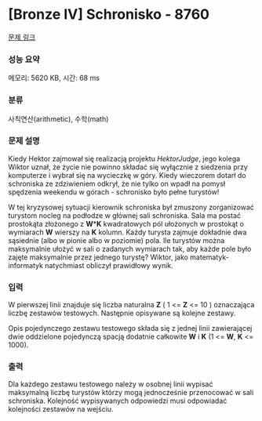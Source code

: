 # [Bronze IV] Schronisko - 8760 

[문제 링크](https://www.acmicpc.net/problem/8760) 

### 성능 요약

메모리: 5620 KB, 시간: 68 ms

### 분류

사칙연산(arithmetic), 수학(math)

### 문제 설명

<p>Kiedy Hektor zajmował się realizacją projektu <em>HektorJudge</em>, jego kolega Wiktor uznał, że życie nie powinno składać się wyłącznie z siedzenia przy komputerze i wybrał się na wycieczkę w góry. Kiedy wieczorem dotarł do schroniska ze zdziwieniem odkrył, że nie tylko on wpadł na pomysł spędzenia weekendu w górach - schronisko było pełne turystów!</p>

<p>W tej kryzysowej sytuacji kierownik schroniska był zmuszony zorganizować turystom nocleg na podłodze w głównej sali schroniska. Sala ma postać prostokąta złożonego z <strong>W</strong>*<strong>K</strong> kwadratowych pól ułożonych w prostokąt o wymiarach <strong>W</strong> wierszy na <strong>K</strong> kolumn. Każdy turysta zajmuje dokładnie dwa sąsiednie (albo w pionie albo w poziomie) pola. Ile turystów można maksymalnie ułożyć w sali o zadanych wymiarach tak, aby każde pole było zajęte maksymalnie przez jednego turystę? Wiktor, jako matematyk-informatyk natychmiast obliczył prawidłowy wynik.</p>

### 입력 

 <p>W pierwszej linii znajduje się liczba naturalna <strong>Z</strong> ( 1 <= <strong>Z</strong> <= 10 ) oznaczająca liczbę zestawów testowych. Następnie opisywane są kolejne zestawy.</p>

<p>Opis pojedynczego zestawu testowego składa się z jednej linii zawierającej dwie oddzielone pojedynczą spacją dodatnie całkowite <strong>W</strong> i <strong>K</strong> (1 <= <strong>W</strong>, <strong>K</strong> <= 1000).</p>

### 출력 

 <p>Dla każdego zestawu testowego należy w osobnej linii wypisać maksymalną liczbę turystów którzy mogą jednocześnie przenocować w sali schroniska. Kolejność wypisywanych odpowiedzi musi odpowiadać kolejności zestawów na wejściu.</p>


